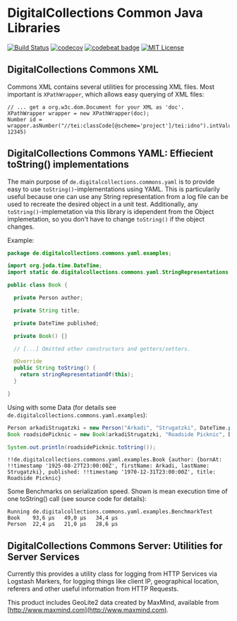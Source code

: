 # DigitalCollections Common Java Libraries
[![Build Status](https://travis-ci.org/dbmdz/digitalcollections-commons.svg?branch=master)](https://travis-ci.org/dbmdz/digitalcollections-commons)
[![codecov](https://codecov.io/gh/dbmdz/digitalcollections-commons/branch/master/graph/badge.svg)](https://codecov.io/gh/dbmdz/digitalcollections-commons)
[![codebeat badge](https://codebeat.co/badges/08e3152b-27a2-46e2-8f3d-23cd3e6e66a2)](https://codebeat.co/projects/github-com-dbmdz-digitalcollections-commons)
[![MIT License](https://img.shields.io/badge/license-MIT-blue.svg)](LICENSE)

## DigitalCollections Commons XML

Commons XML contains several utilities for processing XML files. Most important is `XPathWrapper`, which allows easy querying of XML files:

```
// ... get a org.w3c.dom.Document for your XML as 'doc'.
XPathWrapper wrapper = new XPathWrapper(doc);
Number id = wrapper.asNumber("//tei:classCode[@scheme='project']/tei:idno").intValue(), 12345)
```

## DigitalCollections Commons YAML: Effiecient toString() implementations

The main purpose of `de.digitalcollections.commons.yaml` is to provide easy to use `toString()`-implementations using YAML. This is particularily useful because one can use any String representation from a log file can be used to recreate the desired object in a unit test. Additionally, any `toString()`-implemetation via this library is idependent from the Object implemetation, so you don't have to change `toString()` if the object changes.

Example:

```java
package de.digitalcollections.commons.yaml.examples;

import org.joda.time.DateTime;
import static de.digitalcollections.commons.yaml.StringRepresentations.stringRepresentationOf;

public class Book {

  private Person author;

  private String title;

  private DateTime published;

  private Book() {}

  // [...] Omitted other constructors and getters/setters.

  @Override
  public String toString() {
    return stringRepresentationOf(this);
  }

}
```

Using with some Data (for details see `de.digitalcollections.commons.yaml.examples`):

```java
Person arkadiStrugatzki = new Person("Arkadi", "Strugatzki", DateTime.parse("1925-08-28"));
Book roadsidePicknic = new Book(arkadiStrugatzki, "Roadside Picknic", DateTime.parse("1971"));

System.out.println(roadsidePicknic.toString());
```

```
!!de.digitalcollections.commons.yaml.examples.Book {author: {bornAt: !!timestamp '1925-08-27T23:00:00Z', firstName: Arkadi, lastName: Strugatzki}, published: !!timestamp '1970-12-31T23:00:00Z', title: Roadside Picknic}
```

Some Benchmarks on serialization speed. Shown is mean execution time of one toString() call (see source code for details):

```
Running de.digitalcollections.commons.yaml.examples.BenchmarkTest
Book    93,6 µs   49,0 µs   34,4 µs
Person  22,4 µs   21,0 µs   28,6 µs
```

## DigitalCollections Commons Server: Utilities for Server Services
Currently this provides a utility class for logging from HTTP Services via Logstash Markers,
for logging things like client IP, geographical location, referers and other useful information
from HTTP Requests.

This product includes GeoLite2 data created by MaxMind, available from
[http://www.maxmind.com](http://www.maxmind.com).
